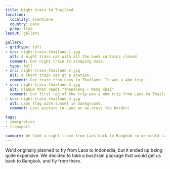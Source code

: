 ```yaml
---
title: Night train to Thailand
location:
  locality: Vientiane
  country: Laos
  prep: from
layout: gallery

gallery:
- gridtype: tall
- src: night-train-thailand-1.jpg
  alt: A night train car with all the bunk curtains closed
  comment: Our night train in sleeping mode.
  type: tall
- src: night-train-thailand-2.jpg
  alt: A short train car at a station.
  comment: Our train from Laos to Thailand. It was a 4km trip.
- src: night-train-thailand-3.jpg
  alt: Plaque that reads "Thanaleng — Nong Khai"
  comment: Our first leg of the trip was a 4km trip from Laos to Thailand purely to facilitate border control.
- src: night-train-thailand-4.jpg
  alt: Laos flag with sunset in background.
  comment: Last picture in Laos as we cross the border!

tags:
- immigration
- transport

summary: We took a night train from Laos back to Bangkok so we could catch a flight to Indonesia. It was a fun, safe, cheap way to travel!
---
```


We'd originally planned to fly from Laos to Indonedia, but it ended up being quite expensive. We decided to take a bus/train package that would get us back to Bangkok, and fly from there.
